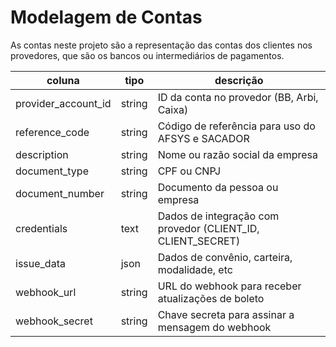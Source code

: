 # Modelagem de Contas

As contas neste projeto são a representação das contas dos clientes nos provedores, que são os bancos ou intermediários de pagamentos.

| coluna              | tipo     | descrição                                                    |
| ------------------- | -------- | ------------------------------------------------------------ |
| provider_account_id | string   | ID da conta no provedor (BB, Arbi, Caixa)                    |
| reference_code      | string   | Código de referência para uso do AFSYS e SACADOR             |
| description         | string   | Nome ou razão social da empresa                              |
| document_type       | string   | CPF ou CNPJ                                                  |
| document_number     | string   | Documento da pessoa ou empresa                               |
| credentials         | text     | Dados de integração com provedor (CLIENT_ID, CLIENT_SECRET)  |
| issue_data          | json     | Dados de convênio, carteira, modalidade, etc                 |
| webhook_url         | string   | URL do webhook para receber atualizações de boleto           |
| webhook_secret      | string   | Chave secreta para assinar a mensagem do webhook             |

